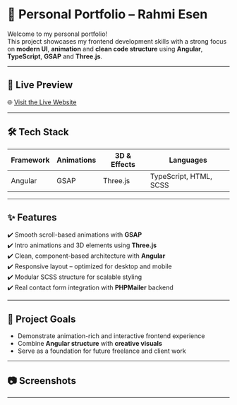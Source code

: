 # 💼 Personal Portfolio – Rahmi Esen

Welcome to my personal portfolio!  
This project showcases my frontend development skills with a strong focus on **modern UI**, **animation** and **clean code structure** using **Angular**, **TypeScript**, **GSAP** and **Three.js**.

---

## 🚀 Live Preview

🌐 [Visit the Live Website](https://rahmiesen.de/)

---

## 🛠️ Tech Stack

| Framework      | Animations | 3D & Effects | Languages     |
|----------------|------------|--------------|----------------|
| Angular        | GSAP       | Three.js     | TypeScript, HTML, SCSS |

---

## ✨ Features

✔️ Smooth scroll-based animations with **GSAP**  
✔️ Intro animations and 3D elements using **Three.js**  
✔️ Clean, component-based architecture with **Angular**  
✔️ Responsive layout – optimized for desktop and mobile  
✔️ Modular SCSS structure for scalable styling  
✔️ Real contact form integration with **PHPMailer** backend

---

## 🧠 Project Goals

- Demonstrate animation-rich and interactive frontend experience  
- Combine **Angular structure** with **creative visuals**  
- Serve as a foundation for future freelance and client work  

---

## 📷 Screenshots



---

